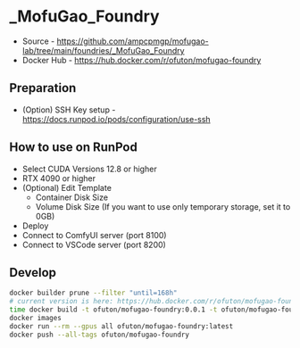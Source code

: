 # _MofuGao_Foundry

- Source - <https://github.com/ampcpmgp/mofugao-lab/tree/main/foundries/_MofuGao_Foundry>
- Docker Hub - <https://hub.docker.com/r/ofuton/mofugao-foundry>

## Preparation

- (Option) SSH Key setup - https://docs.runpod.io/pods/configuration/use-ssh

## How to use on RunPod

- Select CUDA Versions 12.8 or higher
- RTX 4090 or higher
- (Optional) Edit Template
  - Container Disk Size
  - Volume Disk Size (If you want to use only temporary storage, set it to 0GB)
- Deploy
- Connect to ComfyUI server (port 8100)
- Connect to VSCode server (port 8200)

## Develop

```bash
docker builder prune --filter "until=168h"
# current version is here: https://hub.docker.com/r/ofuton/mofugao-foundry/tags
time docker build -t ofuton/mofugao-foundry:0.0.1 -t ofuton/mofugao-foundry:latest .
docker images
docker run --rm --gpus all ofuton/mofugao-foundry:latest
docker push --all-tags ofuton/mofugao-foundry
```
